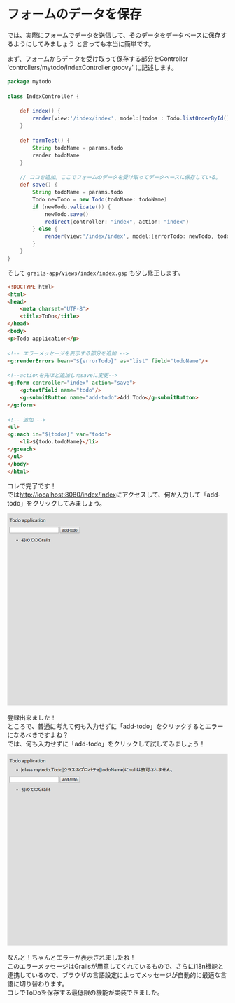 # フォームのデータを保存

では、実際にフォームでデータを送信して、そのデータをデータベースに保存するようにしてみましょう
と言っても本当に簡単です。

まず、フォームからデータを受け取って保存する部分をController 'controllers/mytodo/IndexController.groovy' に記述します。

```groovy
package mytodo

class IndexController {

    def index() {
        render(view:'/index/index', model:[todos : Todo.listOrderById()])
    }

    def formTest() {
        String todoName = params.todo
        render todoName
    }

    // ココを追加。ここでフォームのデータを受け取ってデータベースに保存している。
    def save() {
        String todoName = params.todo
        Todo newTodo = new Todo(todoName: todoName)
        if (newTodo.validate()) {
            newTodo.save()
            redirect(controller: "index", action: "index")
        } else {
            render(view:'/index/index', model:[errorTodo: newTodo, todos: Todo.listOrderById()])
        }
    }
}

```

そして `grails-app/views/index/index.gsp` も少し修正します。

```html
<!DOCTYPE html>
<html>
<head>
    <meta charset="UTF-8">
    <title>ToDo</title>
</head>
<body>
<p>Todo application</p>

<!-- エラーメッセージを表示する部分を追加 -->
<g:renderErrors bean="${errorTodo}" as="list" field="todoName"/>

<!--actionを先ほど追加したsaveに変更-->
<g:form controller="index" action="save">
    <g:textField name="todo"/>
    <g:submitButton name="add-todo">Add Todo</g:submitButton>
</g:form>

<!-- 追加 -->
<ul>
<g:each in="${todos}" var="todo">
    <li>${todo.todoName}</li>
</g:each>
</ul>
</body>
</html>
```

コレで完了です！  
では[http://localhost:8080/index/index](http://localhost:8080/index/index)にアクセスして、何か入力して「add-todo」をクリックしてみましょう。

![form2-1](images/form2-1.png)

登録出来ました！  
ところで、普通に考えて何も入力せずに「add-todo」をクリックするとエラーになるべきですよね？  
では、何も入力せずに「add-todo」をクリックして試してみましょう！

![form2-2](images/form2-2.png)

なんと！ちゃんとエラーが表示されましたね！  
このエラーメッセージはGrailsが用意してくれているもので、さらにi18n機能と連携しているので、ブラウザの言語設定によってメッセージが自動的に最適な言語に切り替わります。  
コレでToDoを保存する最低限の機能が実装できました。  
